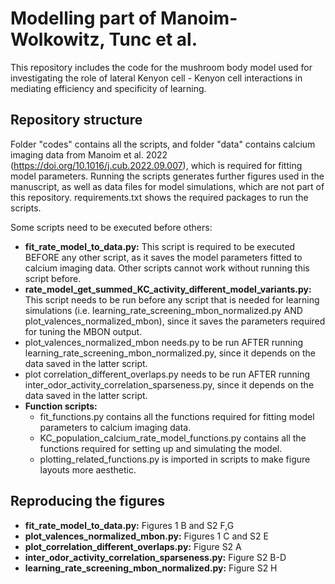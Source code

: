 # Modelling part of Manoim-Wolkowitz, Tunc et al.

This repository includes the code for the mushroom body model used for investigating the role of lateral Kenyon cell - Kenyon cell interactions in mediating efficiency and specificity of learning.

## Repository structure

Folder "codes" contains all the scripts, and folder "data" contains calcium imaging data from Manoim et al. 2022 (https://doi.org/10.1016/j.cub.2022.09.007), which is required for fitting model parameters. 
Running the scripts generates further figures used in the manuscript, as well as data files for model simulations, which are not part of this repository. requirements.txt shows the required packages to run the scripts.

Some scripts need to be executed before others:

* **fit_rate_model_to_data.py:** This script is required to be executed BEFORE any other script, as it saves the model parameters fitted to calcium imaging data. Other scripts cannot work without running this script before.
* **rate_model_get_summed_KC_activity_different_model_variants.py:** This script needs to be run before any script that is needed for learning simulations (i.e. learning_rate_screening_mbon_normalized.py AND plot_valences_normalized_mbon),
since it saves the parameters required for tuning the MBON output.
* plot_valences_normalized_mbon needs.py to be run AFTER running learning_rate_screening_mbon_normalized.py, since it depends on the data saved in the latter script.
* plot correlation_different_overlaps.py needs to be run AFTER running inter_odor_activity_correlation_sparseness.py, since it depends on the data saved in the latter script.
* **Function scripts:**
  * fit_functions.py contains all the functions required for fitting model parameters to calcium imaging data.
  * KC_population_calcium_rate_model_functions.py contains all the functions required for setting up  and simulating the model.
  * plotting_related_functions.py is imported in scripts to make figure layouts more aesthetic.

## Reproducing the figures

* **fit_rate_model_to_data.py:** Figures 1 B and S2 F,G
* **plot_valences_normalized_mbon.py:** Figures 1 C and S2 E
* **plot_correlation_different_overlaps.py:** Figure S2 A
* **inter_odor_activity_correlation_sparseness.py:** Figure S2 B-D
* **learning_rate_screening_mbon_normalized.py:** Figure S2 H
